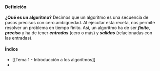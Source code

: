 #### Definición

**¿Qué es un algoritmo?** 
Decimos que un algoritmo es una secuencia de pasos precisos con cero ambigüedad. Al ejecutar esta receta, nos permite resolver un problema en tiempo finito. Así, un algoritmo ha de ser ***finito***, ***preciso*** y ha de tener ***entradas*** (cero o más) y ***salidas*** (relacionadas con las entradas).

#### Índice

- [[Tema 1 - Introducción a los algoritmos]]
- 